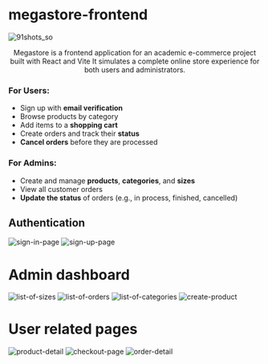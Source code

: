 # megastore-frontend
![91shots_so](https://github.com/user-attachments/assets/0a149f59-ab6c-40fe-9743-2bf555dccee1)


<p align="center">
Megastore is a frontend application for an academic e-commerce project built with React and Vite  
It simulates a complete online store experience for both users and administrators.</p>

### For Users:
- Sign up with **email verification**
- Browse products by category
- Add items to a **shopping cart**
- Create orders and track their **status**
- **Cancel orders** before they are processed

### For Admins:
- Create and manage **products**, **categories**, and **sizes**
- View all customer orders
- **Update the status** of orders (e.g., in process, finished, cancelled)

## Authentication
![sign-in-page](https://github.com/user-attachments/assets/398d758c-502f-4e8c-b403-66212642ebd7)
![sign-up-page](https://github.com/user-attachments/assets/062b8d0f-c6a6-4c96-9c02-2858de404871)

# Admin dashboard
![list-of-sizes](https://github.com/user-attachments/assets/e1747684-0f13-49f3-9f40-4f6253bd8c13)
![list-of-orders](https://github.com/user-attachments/assets/8f2c30f5-cd4d-4296-9cee-8a8d7f831cbf)
![list-of-categories](https://github.com/user-attachments/assets/fc09df65-f08c-407b-ba3a-ae26751c16c0)
![create-product](https://github.com/user-attachments/assets/a857e293-294c-4b0e-8d7f-5d3239526918)

# User related pages
![product-detail](https://github.com/user-attachments/assets/bd2e42b9-d661-4a56-855c-66a15b883cf1)
![checkout-page](https://github.com/user-attachments/assets/56149761-10b8-472b-b35c-b1a5b996a847)
![order-detail](https://github.com/user-attachments/assets/c35e4248-a1f8-4431-bee3-f984383e4e6d)
